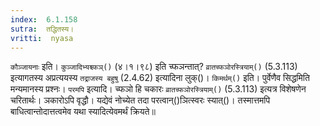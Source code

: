 ```yaml
---
index:  6.1.158
sutra:  तद्धितस्य।
vritti:  nyasa
---
```


`कौञ्जायनाः` इति। `कुञ्जादिभ्यश्च्फञ्()` (४।१।९८) इति च्फञन्तात्? `व्रातच्फञोरस्त्रियाम्()` (5.3.113) इत्यागतस्य अप्रत्ययस्य `तद्राजस्य बहुषु` (2.4.62) इत्यादिना लुक्()। 
`किमर्थम्()` इति। पुर्वेणैव सिद्धमिति मन्यमानस्य प्रश्नः। `परमपि` इत्यादि। च्फञो हि चकारः `व्रातच्फञोरस्त्रियाम्()` (5.3.113) इत्यत्र विशेषणेन चरितार्थः। ञकारोऽपि वृद्धौ। यद्येवं नोच्येत तदा परत्वान्()ञित्स्वरः स्यात्()। तस्मात्तमपि बाधित्वान्तोदात्तत्वमेव यथा स्यादित्येवमर्थं क्रियते॥
